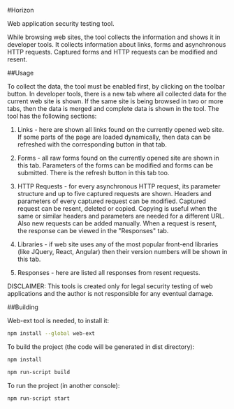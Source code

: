 #Horizon

Web application security testing tool.

While browsing web sites, the tool collects the information and shows it in developer tools. It collects information about links, forms and asynchronous HTTP requests. Captured forms and HTTP requests can be modified and resent.

##Usage

To collect the data, the tool must be enabled first, by clicking on the toolbar button. In developer tools, there is a new tab where all collected data for the current web site is shown. If the same site is being browsed in two or more tabs, then the data is merged and complete data is shown in the tool. The tool has the following sections:

1) Links - here are shown all links found on the currently opened web site. If some parts of the page are loaded dynamically, then data can be refreshed with the corresponding button in that tab.

2) Forms - all raw forms found on the currently opened site are shown in this tab. Parameters of the forms can be modified and forms can be submitted. There is the refresh button in this tab too.

3) HTTP Requests - for every asynchronous HTTP request, its parameter structure and up to five captured requests are shown. Headers and parameters of every captured request can be modified. Captured request can be resent, deleted or copied. Copying is useful when the same or similar headers and parameters are needed for a different URL. Also new requests can be added manually. When a request is resent, the response can be viewed in the "Responses" tab.

4) Libraries - if web site uses any of the most popular front-end libraries (like JQuery, React, Angular) then their version numbers will be shown in this tab.

5) Responses - here are listed all responses from resent requests.


DISCLAIMER: This tools is created only for legal security testing of web applications and the author is not responsible for any eventual damage.



##Building

Web-ext tool is needed, to install it:

```bash
npm install --global web-ext
```


To build the project (the code will be generated in dist directory):

```bash
npm install

npm run-script build
```


To run the project (in another console):

```bash
npm run-script start
```